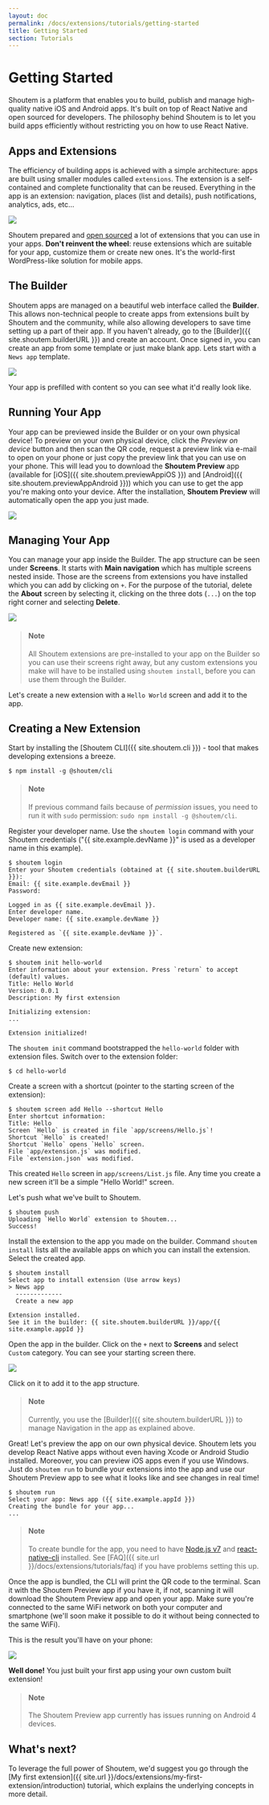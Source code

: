 ```yaml
---
layout: doc
permalink: /docs/extensions/tutorials/getting-started
title: Getting Started
section: Tutorials
---
```


# Getting Started

Shoutem is a platform that enables you to build, publish and manage high-quality native iOS and Android apps. It's built on top of React Native and open sourced for developers. The philosophy behind Shoutem is to let you build apps efficiently without restricting you on how to use React Native.

## Apps and Extensions

The efficiency of building apps is achieved with a simple architecture: apps are built using smaller modules called `extensions`. The extension is a self-contained and complete functionality that can be reused. Everything in the app is an extension: navigation, places (list and details), push notifications, analytics, ads, etc...

<p class="image">
<img src='{{ site.url }}/img/tutorials/getting-started/apps-are-made-of-extensions.png'/>
</p>

Shoutem prepared and [open sourced](https://github.com/shoutem/extensions) a lot of extensions that you can use in your apps. **Don't reinvent the wheel**: reuse extensions which are suitable for your app, customize them or create new ones. It's the world-first WordPress-like solution for mobile apps.

## The Builder

Shoutem apps are managed on a beautiful web interface called the **Builder**. This allows non-technical people to create apps from extensions built by Shoutem and the community, while also allowing developers to save time setting up a part of their app. If you haven't already, go to the [Builder]({{ site.shoutem.builderURL }}) and create an account. Once signed in, you can create an app from some  template or just make blank app. Lets start with a `News app` template.

<p class="image">
<img src='{{ site.url }}/img/tutorials/getting-started/builder-news-app.png'/>
</p>

Your app is prefilled with content so you can see what it'd really look like.

## Running Your App

Your app can be previewed inside the Builder or on your own physical device! To preview on your own physical device, click the _Preview on device_ button and then scan the QR code, request a preview link via e-mail to open on your phone or just copy the preview link that you can use on your phone. This will lead you to download the **Shoutem Preview** app (available for [iOS]({{ site.shoutem.previewAppiOS }}) and [Android]({{ site.shoutem.previewAppAndroid }})) which you can use to get the app you're making onto your device. After the installation, **Shoutem Preview** will automatically open the app you just made.

<p class="image">
<img src='{{ site.url }}/img/tutorials/getting-started/shoutem-preview-app.png'/>
</p>

## Managing Your App

You can manage your app inside the Builder. The app structure can be seen under **Screens**. It starts with **Main navigation** which has multiple screens nested inside. Those are the screens from extensions you have installed which you can add by clicking on `+`. For the purpose of the tutorial, delete the **About** screen by selecting it, clicking on the three dots (`...`) on the top right corner and selecting **Delete**.

<p class="image">
<img src='{{ site.url }}/img/tutorials/getting-started/delete-starting-screen.png'/>
</p>

> #### Note
> All Shoutem extensions are pre-installed to your app on the Builder so you can use their screens right away, but any custom extensions you make will have to be installed using `shoutem install`, before you can use them through the Builder.

Let's create a new extension with a `Hello World` screen and add it to the app.

## Creating a New Extension

Start by installing the [Shoutem CLI]({{ site.shoutem.cli }}) - tool that makes developing extensions a breeze.

```ShellSession
$ npm install -g @shoutem/cli
```

> #### Note
> If previous command fails because of _permission_ issues, you need to run it with `sudo` permission: `sudo npm install -g @shoutem/cli`.

Register your developer name. Use the `shoutem login` command with your Shoutem credentials ("{{ site.example.devName }}" is used as a developer name in this example).

```ShellSession
$ shoutem login
Enter your Shoutem credentials (obtained at {{ site.shoutem.builderURL }}):
Email: {{ site.example.devEmail }}
Password:

Logged in as {{ site.example.devEmail }}.
Enter developer name.
Developer name: {{ site.example.devName }}

Registered as `{{ site.example.devName }}`.
```

Create new extension:

```ShellSession
$ shoutem init hello-world
Enter information about your extension. Press `return` to accept (default) values.
Title: Hello World
Version: 0.0.1
Description: My first extension

Initializing extension:
...

Extension initialized!
```

The `shoutem init` command bootstrapped the `hello-world` folder with extension files. Switch over to the extension folder:

```ShellSession
$ cd hello-world
```

Create a screen with a shortcut (pointer to the starting screen of the extension):

```ShellSession
$ shoutem screen add Hello --shortcut Hello
Enter shortcut information:
Title: Hello
Screen `Hello` is created in file `app/screens/Hello.js`!
Shortcut `Hello` is created!
Shortcut `Hello` opens `Hello` screen.
File `app/extension.js` was modified.
File `extension.json` was modified.
```

This created `Hello` screen in `app/screens/List.js` file. Any time you create a new screen it'll be a simple "Hello World!" screen.

Let's push what we've built to Shoutem.

```ShellSession
$ shoutem push
Uploading `Hello World` extension to Shoutem...
Success!
```

Install the extension to the app you made on the builder. Command `shoutem install` lists all the available apps on which you can install the extension. Select the created app.

```ShellSession
$ shoutem install
Select app to install extension (Use arrow keys)
> News app
  -------------
  Create a new app

Extension installed.
See it in the builder: {{ site.shoutem.builderURL }}/app/{{ site.example.appId }}
```

Open the app in the builder. Click on the `+` next to **Screens** and select `Custom` category. You can see your starting screen there.

<p class="image">
<img src='{{ site.url }}/img/tutorials/getting-started/custom-starting-screen.png'/>
</p>

Click on it to add it to the app structure.

> #### Note
> Currently, you use the [Builder]({{ site.shoutem.builderURL }}) to manage Navigation in the app as explained above.

Great! Let's preview the app on our own physical device. Shoutem lets you develop React Native apps without even having Xcode or Android Studio installed. Moreover, you can preview iOS apps even if you use Windows. Just do `shoutem run` to bundle your extensions into the app and use our Shoutem Preview app to see what it looks like and see changes in real time!

```ShellSession
$ shoutem run
Select your app: News app ({{ site.example.appId }})
Creating the bundle for your app...
...
```

> #### Note
> To create bundle for the app, you need to have [Node.js v7](https://nodejs.org/en/) and [react-native-cli](http://npmjs.com/package/react-native-cli) installed. See [FAQ]({{ site.url }}/docs/extensions/tutorials/faq) if you have problems setting this up.

Once the app is bundled, the CLI will print the QR code to the terminal. Scan it with the Shoutem Preview app if you have it, if not, scanning it will download the Shoutem Preview app and open your app. Make sure you're connected to the same WiFi network on both your computer and smartphone (we'll soon make it possible to do it without being connected to the same WiFi).

This is the result you'll have on your phone:

<p class="image">
<img src='{{ site.url }}/img/tutorials/getting-started/hello-world.png'/>
</p>

**Well done!** You just built your first app using your own custom built extension!

> #### Note
> The Shoutem Preview app currently has issues running on Android 4 devices.

## What's next?

To leverage the full power of Shoutem, we'd suggest you go through the [My first extension]({{ site.url }}/docs/extensions/my-first-extension/introduction) tutorial, which explains the underlying concepts in more detail.
